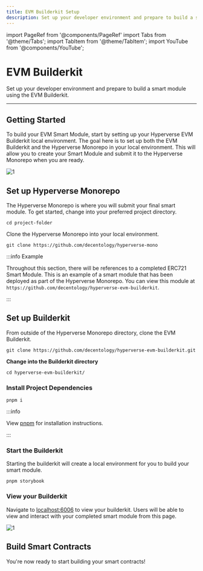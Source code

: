 ```yaml
---
title: EVM Builderkit Setup
description: Set up your developer environment and prepare to build a smart module using the EVM Builderkit.
---
```


import PageRef from '@components/PageRef'
import Tabs from '@theme/Tabs';
import TabItem from '@theme/TabItem';
import YouTube from '@components/YouTube';

# EVM Builderkit

Set up your developer environment and prepare to build a smart module using the EVM Builderkit.

---

## Getting Started

To build your EVM Smart Module, start by setting up your Hyperverse EVM Builderkit local environment. The goal here is to set up both the EVM Builderkit and the Hyperverse Monorepo in your local environment. This will allow you to create your Smart Module and submit it to the Hyperverse Monorepo when you are ready.

![1](/img/content/docs/builderkit/8.png)

## Set up Hyperverse Monorepo

The Hyperverse Monorepo is where you will submit your final smart module. To get started, change into your preferred project directory.

```
cd project-folder
```

Clone the Hyperverse Monorepo into your local environment.

```
git clone https://github.com/decentology/hyperverse-mono
```

:::info Example

Throughout this section, there will be references to a completed ERC721 Smart Module. This is an example of a smart module that has been deployed as part of the Hyperverse Monorepo. You can view this module at `https://github.com/decentology/hyperverse-evm-builderkit`.

:::

## Set up Builderkit

From outside of the Hyperverse Monorepo directory, clone the EVM Builderkit.

```
git clone https://github.com/decentology/hyperverse-evm-builderkit.git
```

**Change into the Builderkit directory**

```
cd hyperverse-evm-builderkit/
```

### Install Project Dependencies

```
pnpm i
```

:::info

View [pnpm](https://pnpm.io/installation) for installation instructions.

:::

### Start the Builderkit

Starting the builderkit will create a local environment for you to build your smart module.

```
pnpm storybook
```

### View your Builderkit

Navigate to [localhost:6006](http://localhost:6006/?path=/story/example-test1--example) to view your builderkit. Users will be able to view and interact with your completed smart module from this page.

![1](/img/content/docs/builderkit/9.png)

## Build Smart Contracts

You're now ready to start building your smart contracts!

<PageRef url="smart-contracts" pageName="Step 2: Smart Contracts" />

